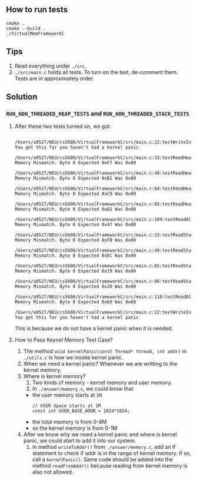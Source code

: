 ## How to run tests
```
cmake .
cmake --build .
./VirtualMemFrameworkC
```

## Tips
1. Read everything under `./src`.
2. `./src/main.c` holds all tests. To turn on the test, de-comment them.
   Tests are in approximately order.

## Solution
### `RUN_NON_THREADED_HEAP_TESTS` and `RUN_NON_THREADED_STACK_TESTS`
1. After these two tests turned on, we got:
   ```terminal
    /Users/a9527/NEU/cs5600/VirtualFrameworkC/src/main.c:22:testWriteIntoKernelFails:FAIL: You get this far you haven't had a kernel panic
    /Users/a9527/NEU/cs5600/VirtualFrameworkC/src/main.c:33:testReadHeapFullPage:FAIL: Memory Mismatch. Byte 0 Expected 0xF7 Was 0x00
    /Users/a9527/NEU/cs5600/VirtualFrameworkC/src/main.c:48:testReadHeapAcrossTwoPages:FAIL: Memory Mismatch. Byte 0 Expected 0xB1 Was 0x00
    /Users/a9527/NEU/cs5600/VirtualFrameworkC/src/main.c:64:testReadHeapMiddleOfPage:FAIL: Memory Mismatch. Byte 0 Expected 0xC9 Was 0x00
    /Users/a9527/NEU/cs5600/VirtualFrameworkC/src/main.c:85:testReadHeapPartialPage:FAIL: Memory Mismatch. Byte 0 Expected 0x82 Was 0x00
    /Users/a9527/NEU/cs5600/VirtualFrameworkC/src/main.c:109:testReadAllHeapMem:FAIL: Memory Mismatch. Byte 0 Expected 0x47 Was 0x00
    /Users/a9527/NEU/cs5600/VirtualFrameworkC/src/main.c:33:testReadStackFullPage:FAIL: Memory Mismatch. Byte 0 Expected 0xFB Was 0x00
    /Users/a9527/NEU/cs5600/VirtualFrameworkC/src/main.c:49:testReadStackAcrossTwoPages:FAIL: Memory Mismatch. Byte 0 Expected 0xEC Was 0x00
    /Users/a9527/NEU/cs5600/VirtualFrameworkC/src/main.c:65:testReadStackMiddleOfPage:FAIL: Memory Mismatch. Byte 0 Expected 0x19 Was 0x00
    /Users/a9527/NEU/cs5600/VirtualFrameworkC/src/main.c:86:testReadStackPartialPage:FAIL: Memory Mismatch. Byte 0 Expected 0x26 Was 0x00
    /Users/a9527/NEU/cs5600/VirtualFrameworkC/src/main.c:110:testReadAllStackMem:FAIL: Memory Mismatch. Byte 0 Expected 0x69 Was 0x00
   ```

   ```
   /Users/a9527/NEU/cs5600/VirtualFrameworkC/src/main.c:22:testWriteIntoKernelFails:FAIL: You get this far you haven't had a kernel panic
   ```
   This is because we do not have a kernel panic when it is needed.

2. How to Pass Keynel Memory Test Case?
   1. The method `void kernelPanic(const Thread* thread, int addr)` in `./utils.c` is how we invoke kernel panic.
   2. When we need a kernel panic?
      Whenever we are writting to the kernel memory.
   3. Where is kernel memory?
      1. Two kinds of memory - kernel memory and user memory.
      2. In `./answer/memory.c`, we could know that
        - the user memory starts at `1M`.
          ```
          // USER Space starts at 1M
          const int USER_BASE_ADDR = 1024*1024;
          ```
        - the total memory is from 0-8M
        - so the kernel memory is from 0-1M
   4. After we know why we need a kernel panic and where is kernel panic, we could start to add it into our system.
      1. In method `writeToAddr()` from `./answer/memory.c`, add an if statement to check if addr is in the range of kernel memory.
         If so, call a `kernelPanic()`. Same code should be added into the method `readFromAddr()` because reading from kernel memory is also not allowed.